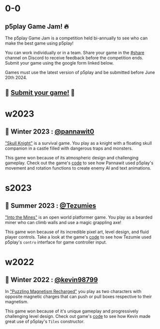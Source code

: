 # 0-0

## p5play Game Jam! 🔥

The p5play Game Jam is a competition held bi-annually to see who can make the best game using p5play!

You can work individually or in a team. Share your game in the [#share](https://discord.gg/EJwnJATmj7) channel on Discord to receive feedback before the competition ends. Submit your game using the google form linked below.

Games must use the latest version of p5play and be submitted before June 20th 2024.

## 🎉 [Submit your game!](https://forms.gle/xn2PvsC8FA8Hf8Qo8) 🎉

# w2023

## 🥇 Winter 2023 : [@pannawit0](https://www.youtube.com/@hazu0)

["Skull Knight"](https://pannawit0.github.io/SkullKnight) is a survival game. You play as a knight with a floating skull companion in a castle filled with dangerous traps and monsters.

This game won because of its atmospheric design and challenging gameplay. Check out the game's [code](https://github.com/Pannawit0/SkullKnight/blob/master/skullKnight.js) to see how Pannawit used p5play's movement and rotation functions to create enemy AI and text animations.

# s2023

## 🥇 Summer 2023 : [@Tezumies](https://twitter.com/Tezumies)

["Into the Mines"](https://tezumie.github.io/into-the-mines) is an open world platformer game. You play as a bearded miner who can climb walls and use a magic grappling axe!

This game won because of its incredible pixel art, level design, and fluid player controls. Take a look at the game's [code](https://github.com/Tezumie/into-the-mines) to see how Tezumie used p5play's `contro` interface for game controller input.

# w2022

## 🥇 Winter 2022 : [@kevin98799](https://kevin98799.itch.io)

In ["Puzzling Magnetism Recharged"](https://kevin98799.itch.io/puzzling-magnetism-recharged) you play as two characters with opposite magnetic charges that can push or pull boxes respective to their magnetism.

This game won because of it's unique gameplay and progressively challenging level design. Check out game's [code](https://v6p9d9t4.ssl.hwcdn.net/html/7146864/sketch.js) to see how Kevin made great use of p5play's `Tiles` constructor.
